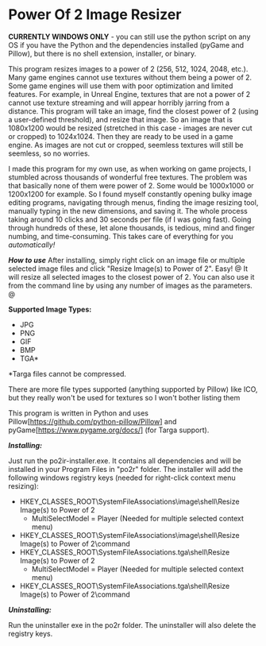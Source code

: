 # Power Of 2 Image Resizer

**CURRENTLY WINDOWS ONLY** - you can still use the python script on any OS if you have the Python and the dependencies installed (pyGame and Pillow), but there is no shell extension, installer, or binary.

This program resizes images to a power of 2 (256, 512, 1024, 2048, etc.). Many game engines cannot use textures without them being a power of 2. Some game engines will use them with poor optimization and limited features. For example, in Unreal Engine, textures that are not a power of 2 cannot use texture streaming and will appear horribly jarring from a distance.
This program will take an image, find the closest power of 2 (using a user-defined threshold), and resize that image. So an image that is 1080x1200 would be resized (stretched in this case - images are never cut or cropped) to 1024x1024. Then they are ready to be used in a game engine.
As images are not cut or cropped, seemless textures will still be seemless, so no worries.

I made this program for my own use, as when working on game projects, I stumbled across thousands of wonderful free textures. The problem was that basically none of them were power of 2. Some would be 1000x1000 or 1200x1200 for example. So I found myself constantly opening bulky image editing programs, navigating through menus, finding the image resizing tool, manually typing in the new dimensions, and saving it. The whole process taking around 10 clicks and 30 seconds per file (if I was going fast). Going through hundreds of these, let alone thousands, is tedious, mind and finger numbing, and time-consuming. This takes care of everything for you *automatically!*

***How to use***
After installing, simply right click on an image file or multiple selected image files and click "Resize Image(s) to Power of 2". Easy! 
@
It will resize all selected images to the closest power of 2. You can also use it from the command line by using any number of images as the parameters.
@

**Supported Image Types:**
* JPG
* PNG
* GIF
* BMP
* TGA*

*Targa files cannot be compressed.

There are more file types supported (anything supported by Pillow) like ICO, but they really won't be used for textures so I won't bother listing them

This program is written in Python and uses Pillow[https://github.com/python-pillow/Pillow] and pyGame[https://www.pygame.org/docs/] (for Targa support).

***Installing:***

Just run the po2ir-installer.exe. It contains all dependencies and will be installed in your Program Files in "po2r" folder.
The installer will add the following windows registry keys (needed for right-click context menu resizing):
* HKEY_CLASSES_ROOT\SystemFileAssociations\image\shell\Resize Image(s) to Power of 2
  * MultiSelectModel = Player     (Needed for multiple selected context menu)
* HKEY_CLASSES_ROOT\SystemFileAssociations\image\shell\Resize Image(s) to Power of 2\command
* HKEY_CLASSES_ROOT\SystemFileAssociations\.tga\shell\Resize Image(s) to Power of 2
  * MultiSelectModel = Player     (Needed for multiple selected context menu)
* HKEY_CLASSES_ROOT\SystemFileAssociations\.tga\shell\Resize Image(s) to Power of 2\command

***Uninstalling:***

Run the uninstaller exe in the po2r folder. The uninstaller will also delete the registry keys.

